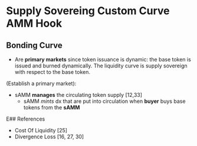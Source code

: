 # Supply Sovereing Custom Curve AMM Hook

## Bonding Curve 

- Are **primary markets** since token issuance is dynamic: the base token is issued and burned dynamically. The liquidity curve is supply sovereign with respect to the base token. 

(Establish a primary market):

  - sAMM **manages** the circulating token supply [12,33]
    - sAMM *mints* dx that are put into circulation when **buyer** buys base tokens from the **sAMM**

E## References

- Cost Of Liquidity [25]
- Divergence Loss [16, 27, 30]


